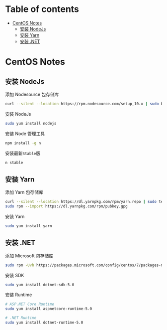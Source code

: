 # Table of contents

- [CentOS Notes](#centos-notes)
  - [安装 NodeJs](#安装-nodejs)
  - [安装 Yarn](#安装-yarn)
  - [安装 .NET](#安装-net)

# CentOS Notes

## 安装 NodeJs

添加 Nodesource 包存储库

```bash
curl --silent --location https://rpm.nodesource.com/setup_10.x | sudo bash -
```

安装 NodeJs

```bash
sudo yum install nodejs
```

安装 Node 管理工具

```bash
npm install -g n
```

安装最新`Stable`版

```bash
n stable
```

## 安装 Yarn

添加 Yarn 包存储库

```bash
curl --silent --location https://dl.yarnpkg.com/rpm/yarn.repo | sudo tee /etc/yum.repos.d/yarn.repo
sudo rpm --import https://dl.yarnpkg.com/rpm/pubkey.gpg
```

安装 Yarn

```bash
sudo yum install yarn
```

## 安装 .NET

添加 Microsoft 包存储库

```bash
sudo rpm -Uvh https://packages.microsoft.com/config/centos/7/packages-microsoft-prod.rpm
```

安装 SDK

```bash
sudo yum install dotnet-sdk-5.0
```

安装 Runtime

```bash
# ASP.NET Core Runtime
sudo yum install aspnetcore-runtime-5.0

# .NET Runtime
sudo yum install dotnet-runtime-5.0
```
